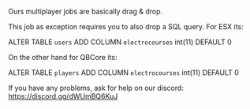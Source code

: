 Ours multiplayer jobs are basically drag & drop.

This job as exception requires you to also drop a SQL query. For ESX its:

ALTER TABLE `users` 
  ADD COLUMN `electrocourses` int(11) DEFAULT 0

On the other hand for QBCore its:

ALTER TABLE `players` 
  ADD COLUMN `electrocourses` int(11) DEFAULT 0


If you have any problems, ask for help on our discord:
https://discord.gg/dWUmBQ6KuJ
